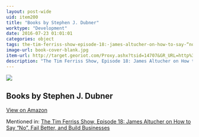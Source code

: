 ```yaml
---
layout: post-wide
uid: item200
title: "Books by Stephen J. Dubner"
worktype: "Development"
date: 2016-07-23 01:01:01
categories: object
tags: the-tim-ferriss-show-episode-18:-james-altucher-on-how-to-say-“no”-fail-better-and-build-businesses
image-url: book-cover-blank.jpg
item-url: http://target.georiot.com/Proxy.ashx?tsid=14707&GR_URL=http%3A%2F%2Fwww.amazon.com%2FStephen-J.-Dubner%2Fe%2FB001IGV4OQ%2F
description: "The Tim Ferriss Show, Episode 18: James Altucher on How to Say “No”, Fail Better, and Build Businesses"
---
```

<a href="http://target.georiot.com/Proxy.ashx?tsid=14707&GR_URL=http%3A%2F%2Fwww.amazon.com%2FStephen-J.-Dubner%2Fe%2FB001IGV4OQ%2F" target="blank"><img src="../../../../img/thumbs/book-cover-blank.jpg" class="prod-img"></a>
<h2>Books by Stephen J. Dubner</h2>
<p><a class="btn btn-primary" href="http://target.georiot.com/Proxy.ashx?tsid=14707&GR_URL=http%3A%2F%2Fwww.amazon.com%2FStephen-J.-Dubner%2Fe%2FB001IGV4OQ%2F" target="blank">View on Amazon</a><p>
<p>Mentioned in: <a href="http://fourhourworkweek.com/2014/07/11/james-altucher/" target="blank">The Tim Ferriss Show, Episode 18: James Altucher on How to Say “No”, Fail Better, and Build Businesses</a></p>
